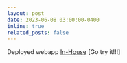 ```yaml
---
layout: post
date: 2023-06-08 03:00:00-0400
inline: true
related_posts: false
---
```


Deployed webapp [In-House](https://xutiany1.github.io/Tianyi.github.io/projects/inhouse_project/) [Go try it!!!]